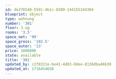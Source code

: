 ```yaml
---
id: de276540-5591-4b1c-8380-144155244384
blueprint: object
type: wohnung
number: '301'
floor: 3.og
rooms: '3.5'
space_net: '99'
space_gross: '102.5'
space_outer: '13'
price: 1000000
state: available
title: '301'
updated_by: c2f8321e-be41-4d83-b9ee-8136dba46b39
updated_at: 1716454658
---
```

